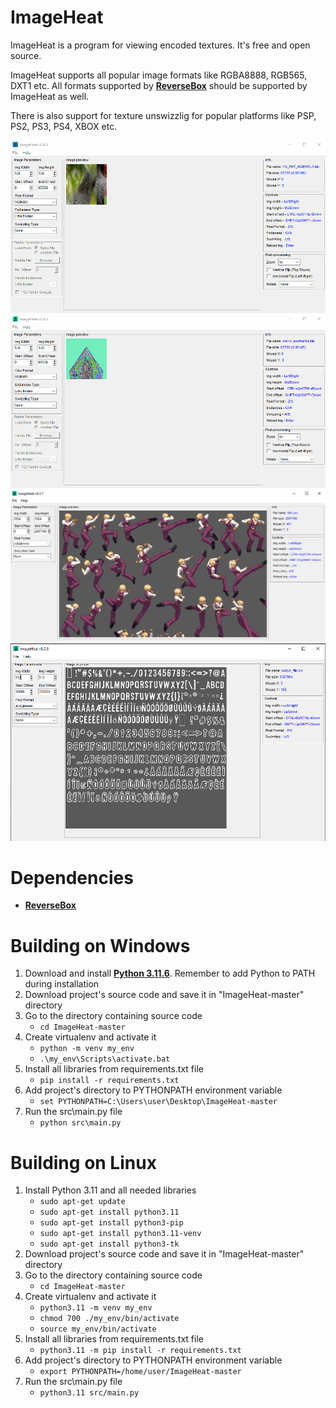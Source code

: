 # ImageHeat
ImageHeat is a program for viewing encoded textures.
It's free and open source.

ImageHeat supports all popular image formats like RGBA8888, RGB565, DXT1 etc.
All formats supported by **[ReverseBox](https://github.com/bartlomiejduda/ReverseBox)** should be supported by ImageHeat as well.

There is also support for texture unswizzlig for popular platforms like PSP, PS2, PS3, PS4, XBOX etc.

<img src="src\data\img\usage.gif">
<img src="src\data\img\usage2.gif">
<img src="src\data\img\usage3.png">
<img src="src\data\img\usage4.png">


# Dependencies

* **[ReverseBox](https://github.com/bartlomiejduda/ReverseBox)**


# Building on Windows

1. Download and install  **[Python 3.11.6](https://www.python.org/downloads/release/python-3116/)**. Remember to add Python to PATH during installation
2. Download project's source code and save it in "ImageHeat-master" directory
3. Go to the directory containing source code
   - ```cd ImageHeat-master```
4. Create virtualenv and activate it
   - ```python -m venv my_env```
   - ```.\my_env\Scripts\activate.bat```
5. Install all libraries from requirements.txt file
   - ```pip install -r requirements.txt```
6. Add project's directory to PYTHONPATH environment variable
   - ```set PYTHONPATH=C:\Users\user\Desktop\ImageHeat-master```
7. Run the src\main.py file
   - ```python src\main.py```

# Building on Linux

1. Install Python 3.11 and all needed libraries
   - ```sudo apt-get update```
   - ```sudo apt-get install python3.11```
   - ```sudo apt-get install python3-pip```
   - ```sudo apt-get install python3.11-venv```
   - ```sudo apt-get install python3-tk```
2. Download project's source code and save it in "ImageHeat-master" directory
3. Go to the directory containing source code
   - ```cd ImageHeat-master```
4. Create virtualenv and activate it
   - ```python3.11 -m venv my_env```
   - ```chmod 700 ./my_env/bin/activate```
   - ```source my_env/bin/activate```
5. Install all libraries from requirements.txt file
   - ```python3.11 -m pip install -r requirements.txt```
6. Add project's directory to PYTHONPATH environment variable
   - ```export PYTHONPATH=/home/user/ImageHeat-master```
7. Run the src\main.py file
   - ```python3.11 src/main.py```
